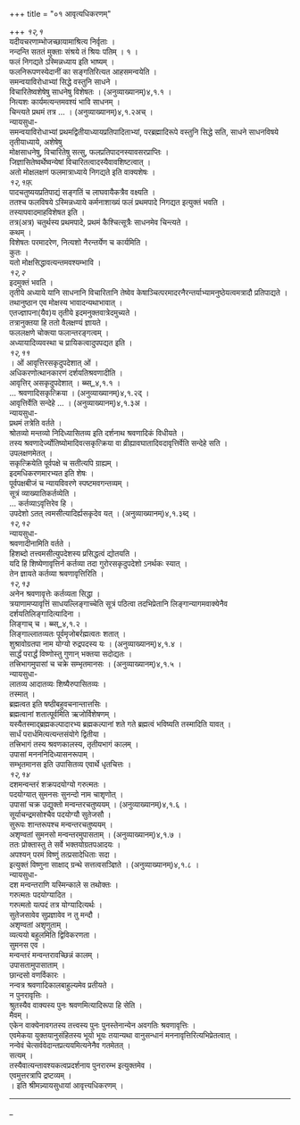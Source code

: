 +++
title = "०१ आवृत्यधिकरणम्"

+++
*१२,१*  
यदीयचरणाम्भोजच्छायामाश्रित्य निर्वृताः ।  
नन्दन्ति सततं मुक्ताः संश्रये तं श्रियः पतिम् । १ ।  
फलं निगद्यते ऽस्मिन्नध्याय इति भाष्यम् ।  
फलनिरूपणस्येदानीं का सङ्गतिरित्यत आहसमन्वयेति ।  
समन्वयाविरोधाभ्यां सिद्धे वस्तुनि साधने ।  
विचारितेष्वशेषेषु साधनेषु विशेषतः । (अनुव्याख्यानम्)४,१.१ ।  
नित्यशः कार्यमत्यन्तमवश्यं भावि साधनम् ।  
चिन्त्यते प्रथमं तत्र ... । (अनुव्याख्यानम्)४,१.२अच् ।  
न्यायसुधा-  
समन्वयाविरोधाभ्यां प्रथमद्वितीयाध्यायप्रतिपादिताभ्यां, परब्रह्मादिरूपे वस्तुनि सिद्धे सति, साधने साधनविषये तृतीयाध्याये, अशेषेषु   
मोक्षसाधनेषु, विचारितेषु सत्सु, फलप्रतिपादनस्यावसरप्राप्तिः ।  
जिज्ञासितेष्वर्थेष्वन्येषां विचारितत्वादस्यैवावशिष्टत्वात् ।  
अतो मोक्षलक्षणं फलमात्राध्याये निगद्यते इति वाक्यशेषः ।  
*१२,१फ़्.*  
पादचतुष्ययप्रतिपाद्यं सङ्गतिं च लाघवायैकत्रैव वक्ष्यति ।  
ततश्च फलविषये ऽस्मिन्नध्याये कर्मनाशाख्यं फलं प्रथमपादे निगद्यत इत्युक्तं भवति ।  
तस्यापवादमाहविशेषत इति ।  
तत्र(अत्र) चतुर्थस्य प्रथमपादे, प्रथमं कैश्चित्सूत्रैः साधनमेव चिन्त्यते ।  
कथम् ।  
विशेषतः परमादरेण, नित्यशो नैरन्तर्येण च कार्यमिति ।  
कुतः ।  
यतो मोक्षसिद्धावत्यन्तमवश्यम्भावि ।  
*१२,२*  
इदमुक्तं भवति ।  
तृतीये अध्याये यानि साधनानि विचारितानि तेष्वेव केषाञ्चित्परमादरनैरन्तर्याभ्यामनुष्ठेयत्वमत्रादौ प्रतिपाद्यते ।  
तथानुष्ठान एव मोक्षस्य भावादन्यथाभावात् ।  
एतज्ज्ञापना(यैव)य तृतीये इदमनुक्तवात्रेदमुच्यते ।  
तत्रानुक्तया हि ततो वैलक्षण्यं ज्ञायते ।  
फललक्षणे चोक्त्या फलान्तरङ्गत्वम् ।  
अध्यायादिव्यवस्था च प्रायिकत्वादुपपद्यत इति ।  
*१२,११*  
। ओं आवृत्तिरसकृदुपदेशात् ओं ।  
अधिकरणोत्थानकारणं दर्शयतिश्रवणादीति ।  
आवृत्तिर् असकृदुपदेशात् । ब्ब्स्_४,१.१ ।  
... श्रवणादिसकृत्क्रिया । (अनुव्याख्यानम्)४,१.२द् ।  
आवृत्तिर्वेति सन्देहे ... । (अनुव्याख्यानम्)४,१.३अ ।  
न्यायसुधा-  
प्रथमं तत्रेति वर्तते ।  
श्रोतव्यो मन्तव्यो निदिध्यासितव्य इति दर्शनाथ श्रवणादिकं विधीयते ।  
तस्य श्रवणादेर्ज्योतिष्योमादिवत्सकृत्क्रिया वा व्रीह्यावघातादिवदावृत्तिर्वेति सन्देहे सति ।  
उपलक्षणमेतत् ।  
सकृत्क्रियेति पूर्वपक्षे च सतीत्यपि ग्राह्यम् ।  
इदमधिकरणमारभ्यत इति शेषः ।  
पूर्वपक्षबीजं च न्यायविवरणे स्पष्टमवगन्तव्यम् ।  
सूत्रं व्याख्यातिकर्तव्येति ।  
... कर्तव्याऽवृत्तिरेव हि ।  
उपदेशो ऽतत् त्वमसीत्यादिर्ह्यसकृदेव यत् । (अनुव्याख्यानम्)४,१.३ब्द् ।  
*१२,१२*  
न्यायसुधा-  
श्रवणादीनामिति वर्तते ।  
हिशब्दो तत्त्वमसीत्युपदेशस्य प्रसिद्धत्वं द्योतयति ।  
यदि हि शिष्येणावृत्तिर्न कर्तव्या तदा गुरोरसकृदुपदेशो ऽनर्थकः स्यात् ।  
तेन ज्ञायते कर्तव्या श्रवणावृत्तिरिति ।  
*१२,१३*  
अनेन श्रवणावृत्तेः कर्तव्यता सिद्धा ।  
त्रयाणामप्यावृत्तिं साधयल्लिङ्गाच्चेति सूत्रं पठित्वा तदभिप्रेतानि लिङ्गान्यागमवाक्येनैव दर्शयतिलिङ्गादित्यादिना ।  
लिङ्गाच् च । ब्ब्स्_४,१.२ ।  
लिङ्गाल्लातव्यतः पूर्वमृजोबर्रह्मत्वतः शतात् ।  
शुश्रावोग्रतपा नाम योग्यो रुद्रपदस्य यः । (अनुव्याख्यानम्)४,१.४ ।  
सार्द्धं परार्द्धं विष्णोस्तु गुणान् भक्तया सदोद्यतः ।  
तत्त्रिभागमुपासां च चक्रे सम्भृतमानसः । (अनुव्याख्यानम्)४,१.५ ।  
न्यायसुधा-  
लातव्य आदातव्यः शिष्यैरुपासितव्यः ।  
तस्मात् ।  
ब्रह्मत्वत इति षष्ठीबहुवचनान्तात्तसिः ।  
ब्रह्मत्वानां शतात्पूर्वमिति ऋजोर्विशेषणम् ।  
यस्यैतस्माद्ब्रह्मकल्पादारभ्य ब्रह्मकल्पानां शते गते ब्रह्मत्वं भविष्यति तस्मादिति यावत् ।  
सार्धं परार्धमित्यत्यन्तसंयोगे द्वितीया ।  
तत्त्रिभागं तस्य श्रवणकालस्य, तृतीयभागं कालम् ।  
उपासां मनननिदिध्यासनरूपाम् ।  
सम्भृतमानस इति उपासितव्य एवार्थे धृतचित्तः ।  
*१२,१४*  
दशमन्वन्तरं शक्रपदयोग्यो गरुत्मतः ।  
पदयोग्यात् सुमनसः सुनन्दो नाम चाशृणोत् ।  
उपासां चक्र उद्युक्तो मन्वन्तरचतुष्ययम् । (अनुव्याख्यानम्)४,१.६ ।  
सूर्याचन्द्रमसोश्चैव पदयोग्यौ सुतेजसौ ।  
सुरूपः शान्तरूपश्च मन्वन्तरचतुष्ययम् ।  
अशृण्वतां सुमनसो मन्वन्तरमुपासताम् । (अनुव्याख्यानम्)४,१.७ ।  
ततः प्रोक्तास्तु ते सर्वे भक्तयोग्रतपआदयः ।  
अपश्यन् परमं विष्णुं तत्प्रसादेधिताः सदा ।  
इत्युक्तं विष्णुना साक्षाद् ग्रन्थे सत्तत्वसञ्ज्ञिते । (अनुव्याख्यानम्)४,१.८ ।  
न्यायसुधा-  
दश मन्वन्तराणि यस्मिन्काले स तथोक्तः ।  
गरुत्मतः पदयोग्यादित ।  
गरुत्मतो यत्पदं तत्र योग्यादित्यर्थः ।  
सुतेजसावेव सुप्रज्ञावेव न तु मन्दौ ।  
अशृण्वतां अशृणुताम् ।  
व्यत्ययो बहुलमिति द्विविकरणता ।  
सुमनस एव ।  
मन्वन्तरं मन्वन्तरावच्छिन्नं कालम् ।  
उपासतामुपासाताम् ।  
छान्दसो वणर्विकारः ।  
नन्वत्र श्रवणादिकालबाहुल्यमेव प्रतीयते ।  
न पुनरावृत्तिः ।  
श्रुतस्यैव वाक्यस्य पुनः श्रवणमित्यादिरूपा हि सेति ।  
मैवम् ।  
एकेन वाक्येनावगतस्य तत्त्वस्य पुनः पुनस्तेनान्येन अवगतिः श्रवणावृत्तिः ।  
एवमेकया युक्तयानुसंहितस्य भूयो भूयः तयान्यथा वानुसन्धानं मननावृत्तिरित्यभिप्रेतत्वात् ।  
नन्वेवं चेत्सर्ववेदान्तप्रत्ययमित्यनेनैव गतमेतत् ।  
सत्यम् ।  
तस्यैवात्यन्तावश्यकत्वप्रदर्शनाय पुनरारम्भ इत्युक्तमेव ।  
एवमुत्तरत्रापि द्रष्टव्यम् ।  
। इति श्रीमन्न्यायसुधायां आवृत्त्यधिकरणम् ।  
__________________________________________________________________________  
_  